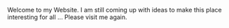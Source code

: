Welcome to my Website. I am still coming up with ideas to make this place interesting for all ... Please visit me again.
